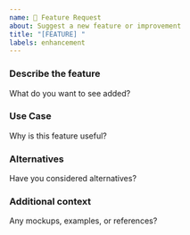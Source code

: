 ```yaml
---
name: 🚀 Feature Request
about: Suggest a new feature or improvement
title: "[FEATURE] "
labels: enhancement
---
```


### Describe the feature
What do you want to see added?

### Use Case
Why is this feature useful?

### Alternatives
Have you considered alternatives?

### Additional context
Any mockups, examples, or references?
